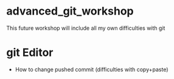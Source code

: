 # advanced_git_workshop
This future workshop will include all my own difficulties with git 


# git Editor

- How to change pushed commit (difficulties with copy+paste)
